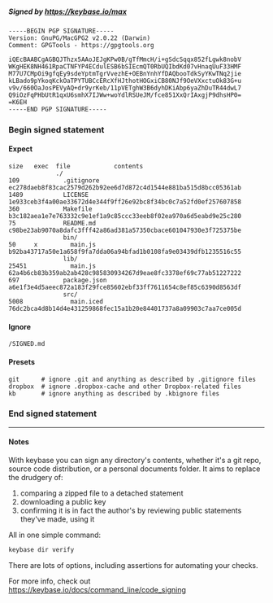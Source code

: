 ##### Signed by https://keybase.io/max
```
-----BEGIN PGP SIGNATURE-----
Version: GnuPG/MacGPG2 v2.0.22 (Darwin)
Comment: GPGTools - https://gpgtools.org

iQEcBAABCgAGBQJThzx5AAoJEJgKPw0B/gTfMmcH/i+gSdcSqqx852fLgwk8nobV
WKgHEK8NH461RpaCTNFYP4ECdulESB6bSIEcmQT0RbUQIbdKd07vHnaqUuF33HMF
M77U7CMpOi9gfqEy9sdeYptmTgrVvezhE+OEBnYnhYfDAQbooTdkSyYKwTNq2jie
kLBado9pYkoqKckOaTPYTUBCcERcXfHJthotHOGxiCB80NJf9OeVXxctuOk83G+u
v9v/660OaJosPEVyAQ+dr9yrKeb/11pVETghW3B6dyhDKiAbp6yaZhDuTR44dwL7
Q9iOzFqPHbUtR1qxU6smhX7IJWw+woYdlRSUeJM/fce851XxQrIAxgjP9dhsHP0=
=K6EH
-----END PGP SIGNATURE-----

```

<!-- END SIGNATURES -->

### Begin signed statement 

#### Expect

```
size   exec  file            contents                                                        
             ./                                                                              
109            .gitignore    ec278daeb8f83cac2579d262b92ee6d7d872c4d1544e881ba515d8bcc05361ab
1489           LICENSE       1e933ceb3f4a00ae33672d4e344f9ff26e92bc8f34bc0c7a52fd0ef257607858
360            Makefile      b3c182aea1e7e763332c9e1ef1a9c85ccc33eeb8f02ea970a6d5eabd9e25c280
75             README.md     c98be23ab9070a8dafc3fff42a86ad381a57350cbace601047930e3f725375be
               bin/                                                                          
50     x         main.js     b92ba43717a50e1a658f9fa7dda06a94bfad1b0108fa9e03439dfb1235516c55
               lib/                                                                          
25451            main.js     62a4b6cb83b359ab2ab428c985830934267d9eae8fc3378ef69c77ab51227222
697            package.json  a6e1f3e4d5aeec872a183f29fce85602ebf33ff7611654c8ef85c6390d8563df
               src/                                                                          
5008             main.iced   76dc2bca4d8b14d4e431259868fec15a1b20e84401737a8a09903c7aa7ce005d
```

#### Ignore

```
/SIGNED.md
```

#### Presets

```
git      # ignore .git and anything as described by .gitignore files
dropbox  # ignore .dropbox-cache and other Dropbox-related files    
kb       # ignore anything as described by .kbignore files          
```

<!-- summarize version = 0.0.8 -->

### End signed statement

<hr>

#### Notes

With keybase you can sign any directory's contents, whether it's a git repo,
source code distribution, or a personal documents folder. It aims to replace the drudgery of:

  1. comparing a zipped file to a detached statement
  2. downloading a public key
  3. confirming it is in fact the author's by reviewing public statements they've made, using it

All in one simple command:

```bash
keybase dir verify
```

There are lots of options, including assertions for automating your checks.

For more info, check out https://keybase.io/docs/command_line/code_signing
